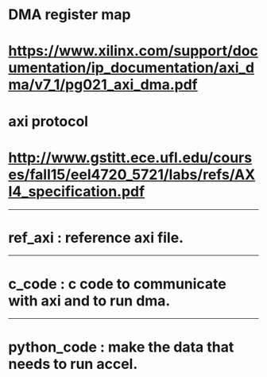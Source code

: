 # DMA register map
# https://www.xilinx.com/support/documentation/ip_documentation/axi_dma/v7_1/pg021_axi_dma.pdf

# axi protocol
# http://www.gstitt.ece.ufl.edu/courses/fall15/eel4720_5721/labs/refs/AXI4_specification.pdf 

------------------------------------------------------

# ref_axi : reference axi file. 

------------------------------------------------------

# c_code : c code to communicate with axi and to run dma.

------------------------------------------------------

# python_code : make the data that needs to run accel.
